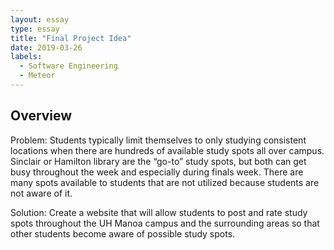 ```yaml
---
layout: essay
type: essay
title: "Final Project Idea"
date: 2019-03-26
labels:
  - Software Engineering
  - Meteor
---
```


## **Overview**
Problem: Students typically limit themselves to only studying consistent locations when there are hundreds of available study spots all over campus. Sinclair or Hamilton library are the “go-to” study spots, but both can get busy throughout the week and especially during finals week. There are many spots available to students that are not utilized because students are not aware of it. </br>

Solution: Create a website that will allow students to post and rate study spots throughout the UH Manoa campus and the surrounding areas so that other students become aware of possible study spots. 


